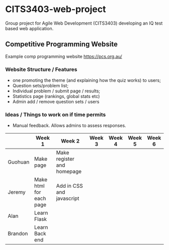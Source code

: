 # CITS3403-web-project
Group project for Agile Web Development (CITS3403) developing an IQ test based web application.

## Competitive Programming Website

Example comp programming website https://pcs.org.au/

### Website Structure / Features
- one promoting the theme (and explaining how the quiz works) to users; 
- Question sets/problem list; 
- Individual problem / submit page / results; 
- Statistics page (rankings, global stats etc)
- Admin add / remove question sets / users

### Ideas / Things to work on if time permits
- Manual feedback. Allows admins to assess responses. 

|         | Week 1                  | Week 2                    | Week 3 | Week 4 | Week 5 | Week 6 |
|---------|-------------------------|---------------------------|--------|--------|--------|--------|
| Guohuan | Make page               | Make register and homepage|        |        |        |        |
| Jeremy  | Make html for each page | Add in CSS and javascript |        |        |        |        |
| Alan    | Learn Flask             |                           |        |        |        |        |
| Brandon | Learn Back end          |                           |        |        |        |        |

